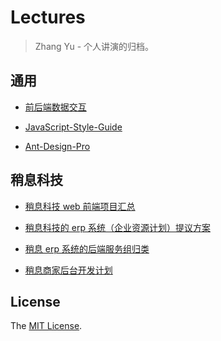 # Lectures

> Zhang Yu - 个人讲演的归档。

## 通用

+ [前后端数据交互]

+ [JavaScript-Style-Guide]

+ [Ant-Design-Pro]

## 稍息科技

+ [稍息科技 web 前端项目汇总]

+ [稍息科技的 erp 系统（企业资源计划）提议方案]

+ [稍息 erp 系统的后端服务组归类]

+ [稍息商家后台开发计划]

## License

The [MIT License].

[MIT License]: ./LICENSE

[前后端数据交互]: ./data-specification.md

[JavaScript-Style-Guide]: ./JavaScript-Style-Guide.md

[Ant-Design-Pro]: ./Ant-Design-Pro.md

[稍息科技 web 前端项目汇总]: ./sx-project.md

[稍息科技的 erp 系统（企业资源计划）提议方案]: ./sx-erp.md

[稍息 erp 系统的后端服务组归类]: ./sx-services-erp.md

[稍息商家后台开发计划]: ./sx-shop-manage.md
